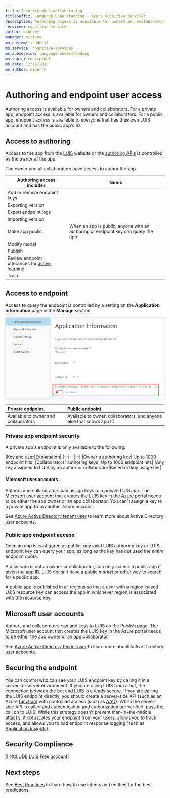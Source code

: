 ```yaml
---
title: Security when collaborating
titleSuffix: Language Understanding - Azure Cognitive Services
description: Authoring access is available for owners and collaborators. For a private app, endpoint access is available for owners and collaborators. 
services: cognitive-services
author: diberry
manager: nitinme
ms.custom: seodec18
ms.service: cognitive-services
ms.subservice: language-understanding
ms.topic: conceptual
ms.date: 12/18/2018
ms.author: diberry
---
```


# Authoring and endpoint user access
Authoring access is available for owners and collaborators. For a private app, endpoint access is available for owners and collaborators. For a public app, endpoint access is available to everyone that has their own LUIS account and has the public app's ID. 

## Access to authoring
Access to the app from the [LUIS](luis-reference-regions.md#luis-website) website or the [authoring APIs](https://aka.ms/luis-authoring-apis) is controlled by the owner of the app. 

The owner and all collaborators have access to author the app. 

|Authoring access includes|Notes|
|--|--|
|Add or remove endpoint keys||
|Exporting version||
|Export endpoint logs||
|Importing version||
|Make app public|When an app is public, anyone with an authoring or endpoint key can query the app.|
|Modify model|
|Publish|
|Review endpoint utterances for [active learning](luis-how-to-review-endoint-utt.md)|
|Train|

## Access to endpoint

Access to query the endpoint is controlled by a setting on the **Application Information** page in the **Manage** section. 

![Set app to public](./media/luis-concept-security/set-application-as-public.png)

|[Private endpoint](#private-app-endpoint-security)|[Public endpoint](#public-app-endpoint-access)|
|:--|:--|
|Available to owner and collaborators|Available to owner, collaborators, and anyone else that knows app ID|

### Private app endpoint security

A private app's endpoint is only available to the following:

|Key and user|Explanation|
|--|--|--|
|Owner's authoring key| Up to 1000 endpoint hits|
|Collaborators' authoring keys| Up to 1000 endpoint hits|
|Any key assigned to LUIS by an author or collaborator|Based on key usage tier|

#### Microsoft user accounts

Authors and collaborators can assign keys to a private LUIS app. The Microsoft user account that creates the LUIS key in the Azure portal needs to be either the app owner or an app collaborator. You can't assign a key to a private app from another Azure account.

See [Azure Active Directory tenant user](luis-how-to-collaborate.md#azure-active-directory-tenant-user) to learn more about Active Directory user accounts. 

### Public app endpoint access

Once an app is configured as public, _any_ valid LUIS authoring key or LUIS endpoint key can query your app, as long as the key has not used the entire endpoint quota.

A user who is not an owner or collaborator, can only access a public app if given the app ID. LUIS doesn't have a public _market_ or other way to search for a public app.  

A public app is published in all regions so that a user with a region-based LUIS resource key can access the app in whichever region is associated with the resource key.

## Microsoft user accounts

Authors and collaborators can add keys to LUIS on the Publish page. The Microsoft user account that creates the LUIS key in the Azure portal needs to be either the app owner or an app collaborator. 

See [Azure Active Directory tenant user](luis-how-to-collaborate.md#azure-active-directory-tenant-user) to learn more about Active Directory user accounts. 

## Securing the endpoint 

You can control who can see your LUIS endpoint key by calling it in a server-to-server environment. If you are using LUIS from a bot, the connection between the bot and LUIS is already secure. If you are calling the LUIS endpoint directly, you should create a server-side API (such as an Azure [function](https://azure.microsoft.com/services/functions/)) with controlled access (such as [AAD](https://azure.microsoft.com/services/active-directory/)). When the server-side API is called and authentication and authorization are verified, pass the call on to LUIS. While this strategy doesn’t prevent man-in-the-middle attacks, it obfuscates your endpoint from your users, allows you to track access, and allows you to add endpoint response logging (such as [Application Insights](https://azure.microsoft.com/services/application-insights/)).  

## Security Compliance
 
[!INCLUDE [LUIS Free account](../../../includes/cognitive-services-luis-security-compliance.md)]

## Next steps

See [Best Practices](luis-concept-best-practices.md) to learn how to use intents and entities for the best predictions.
